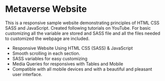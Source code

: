 # Metaverse Website

This is a responsive sample website demonstrating principles of HTML CSS SASS and JavaScript. Created following tutorials on YouTube. For basic customizing all the variable are stored and SASS file and all the files needed to customized the webpage are included.

* Responsive Website Using HTML CSS (SASS) & JavaScript
* Smooth scrolling in each section.
* SASS variables for easy customizing
* Media Queries for responsives with Tables and Mobile
* Compatible with all mobile devices and with a beautiful and pleasant user interface.

